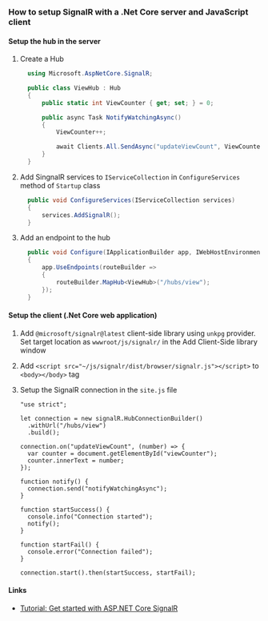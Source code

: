 ### How to setup SignalR with a .Net Core server and JavaScript client

#### Setup the hub in the server
1. Create a Hub
    ```C#
      using Microsoft.AspNetCore.SignalR;

      public class ViewHub : Hub
      {
          public static int ViewCounter { get; set; } = 0;

          public async Task NotifyWatchingAsync()
          {
              ViewCounter++;

              await Clients.All.SendAsync("updateViewCount", ViewCounter);
          }
      }
    ```

2. Add SingnalR services to `IServiceCollection` in `ConfigureServices` method of `Startup` class
    ```C#
      public void ConfigureServices(IServiceCollection services)
      {
          services.AddSignalR();
      }
    ```

3. Add an endpoint to the hub
    ```C#
      public void Configure(IApplicationBuilder app, IWebHostEnvironment env)
      {
          app.UseEndpoints(routeBuilder =>
          {
              routeBuilder.MapHub<ViewHub>("/hubs/view");
          });
      }
    ```

#### Setup the client (.Net Core web application)
1. Add `@microsoft/signalr@latest` client-side library using `unkpg` provider. Set target location as `wwwroot/js/signalr/` in the Add Client-Side library window

2. Add `<script src="~/js/signalr/dist/browser/signalr.js"></script>` to `<body></body>` tag

3. Setup the SignalR connection in the `site.js` file
    ```JS
    "use strict";

    let connection = new signalR.HubConnectionBuilder()
      .withUrl("/hubs/view")
      .build();

    connection.on("updateViewCount", (number) => {
      var counter = document.getElementById("viewCounter");
      counter.innerText = number;
    });

    function notify() {
      connection.send("notifyWatchingAsync");
    }

    function startSuccess() {
      console.info("Connection started");
      notify();
    }

    function startFail() {
      console.error("Connection failed");
    }

    connection.start().then(startSuccess, startFail);
    ```


#### Links
- [Tutorial: Get started with ASP.NET Core SignalR](https://docs.microsoft.com/en-us/aspnet/core/tutorials/signalr?view=aspnetcore-5.0&tabs=visual-studio)
